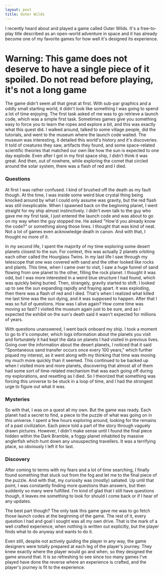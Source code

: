 ```yaml
---
layout: post
title: Outer Wilds
---
```


I recently heard about and played a game called Outer Wilds. It's a free-to-play title described as an open-world adventure in space and it has already become one of my favorite games for how well it's designed its experience.

# Warning: This game does not deserve to have a single piece of it spoiled. Do not read before playing, it's not a long game

The game didn't seem all that great at first. With sub-par graphics and a oddly small starting world, it didn't look like something I was going to spend a lot of time enjoying. The first  task asked of me was to go retrieve a launch code, which was a simple first task. Sometimes games give you something easy to force you to learn the ropes and explore a bit, and this was exactly what this quest did. I walked around, talked to some village people, did the tutorials, and went to the museum where the launch code waited. The museum was interesting, it detailed this world's history and it's discoveries. It told of creatures they saw, artifacts they found, and some space-related scientific theories that matched our own like how the sun is expected to one day explode. Even after I got in my first space ship, I didn't think it was great. And then, out of nowhere, while exploring the comet that circled around the solar system, there was a flash of red and I died.

### Questions
At first I was rather confused. I kind of brushed off the death as my fault though. At the time, I was inside some weird blue crystal thing being knocked around by what I could only assume was gravity, but the red flash was still inexplicable. When I spawned back on the beginning planet, I went straight for my ship almost instinctively. I didn't even talk to the guy who gave me my first task, I just entered the launch code and was about to go on my way when the guy stopped me. He asked "How'd you already know the code?" or something along those lines. I thought that was kind of neat. Not a lot of games even acknowledge death in canon. And with that, I thought no more of it.

In my second life, I spent the majority of my time exploring some desert planets closest to the sun. For context, this was actually 2 planets orbiting each other called the Hourglass Twins. In my last life I saw through my telescope that one was covered with sand and the other looked like rocks and plants. This time, when I came over to visit, I saw a huge funnel of sand flowing from one planet to the other, filling the rock planet. I thought it was odd, but I was more interested in a weird blue structure I had found, which was quickly being buried. Then, strangely, gravity started to shift. I looked up to see the sun expanding rapidly and fraying apart. It was exploding, then there was a flash of red and I died. That's when I realized what killed me last time was the sun dying, and it was supposed to happen. After that I was so full of questions. How was I alive again? How come time was moving so fast? I visited the museum again just to be sure, and as I expected the exhibit on the sun's death said it wasn't expected for millions of years.

With questions unanswered, I went back onboard my ship. I took a moment to go to it's computer, which logs information about the planets you visit and fortunately it had kept the data on planets I had visited in previous lives. Going over the information about the desert planets, I noticed that it said "Spontaneous sand transfer occurs once every 100 years," which further piqued my interest, as it went along with my thinking that time was moving my much more quickly than it seemed. This continued to be backed up when I visited more and more planets, discovering that almost all of them had some sort of time-related mechanism that was each going off during my explorations, and resetting as I died. So I theorized that something was forcing this universe to be stuck in a loop of time, and I had the strongest urge to figure out what it was. 

### Mysteries

So with that, I was on a quest all my own. But the game was ready. Each planet had a secret to find, a piece to the puzzle of what was going on in this universe. I spent a few hours exploring around, looking for the remains of a past civilization. Each piece told a part of the story through vaguely drawn pictures. However, I didn't make sense until I found the final piece hidden within the Dark Bramble, a foggy planet inhabited by massive anglerfish which hunt down any unsuspecting travellers. It was a terrifying place, so obviously I left it for last.

### Discovery
After coming to terms with my fears and a lot of time searching, I finally found something that stuck out from the fog and let me to the final piece of the puzzle. And with that, my curiosity was (mostly) satiated. Up until that point, I was constantly finding more questions than answers, but then suddenly so many were fulfilled. I'm kind of glad that I still have questions though, it leaves me something to look for should I come back or if I hear of any updates.

The best part though? The only task this game gave me was to go fetch those launch codes at the beginning of the game. The rest of it, every question I had and goal I sought was all my own drive. That is the mark of a well crafted experience, when nothing is written out explicitly, but the player finds what to do anyway and wants to do it. 

Even still, despite not actively guiding the player in any way, the game designers were totally prepared at each leg of the player's journey. They knew exactly where the player would go and when, so they designed the game around that. It is so refreshing to see since too many games I've played have done the reverse where an experience is crafted, and the player's journey is fit to the experience. 
